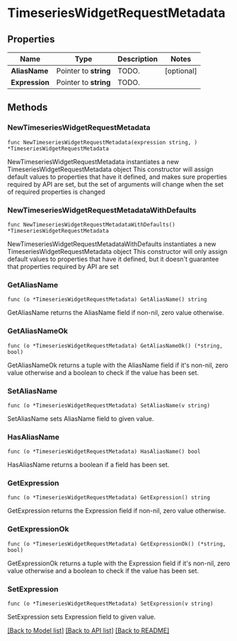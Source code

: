 # TimeseriesWidgetRequestMetadata

## Properties

Name | Type | Description | Notes
------------ | ------------- | ------------- | -------------
**AliasName** | Pointer to **string** | TODO. | [optional] 
**Expression** | Pointer to **string** | TODO. | 

## Methods

### NewTimeseriesWidgetRequestMetadata

`func NewTimeseriesWidgetRequestMetadata(expression string, ) *TimeseriesWidgetRequestMetadata`

NewTimeseriesWidgetRequestMetadata instantiates a new TimeseriesWidgetRequestMetadata object
This constructor will assign default values to properties that have it defined,
and makes sure properties required by API are set, but the set of arguments
will change when the set of required properties is changed

### NewTimeseriesWidgetRequestMetadataWithDefaults

`func NewTimeseriesWidgetRequestMetadataWithDefaults() *TimeseriesWidgetRequestMetadata`

NewTimeseriesWidgetRequestMetadataWithDefaults instantiates a new TimeseriesWidgetRequestMetadata object
This constructor will only assign default values to properties that have it defined,
but it doesn't guarantee that properties required by API are set

### GetAliasName

`func (o *TimeseriesWidgetRequestMetadata) GetAliasName() string`

GetAliasName returns the AliasName field if non-nil, zero value otherwise.

### GetAliasNameOk

`func (o *TimeseriesWidgetRequestMetadata) GetAliasNameOk() (*string, bool)`

GetAliasNameOk returns a tuple with the AliasName field if it's non-nil, zero value otherwise
and a boolean to check if the value has been set.

### SetAliasName

`func (o *TimeseriesWidgetRequestMetadata) SetAliasName(v string)`

SetAliasName sets AliasName field to given value.

### HasAliasName

`func (o *TimeseriesWidgetRequestMetadata) HasAliasName() bool`

HasAliasName returns a boolean if a field has been set.

### GetExpression

`func (o *TimeseriesWidgetRequestMetadata) GetExpression() string`

GetExpression returns the Expression field if non-nil, zero value otherwise.

### GetExpressionOk

`func (o *TimeseriesWidgetRequestMetadata) GetExpressionOk() (*string, bool)`

GetExpressionOk returns a tuple with the Expression field if it's non-nil, zero value otherwise
and a boolean to check if the value has been set.

### SetExpression

`func (o *TimeseriesWidgetRequestMetadata) SetExpression(v string)`

SetExpression sets Expression field to given value.



[[Back to Model list]](../README.md#documentation-for-models) [[Back to API list]](../README.md#documentation-for-api-endpoints) [[Back to README]](../README.md)


